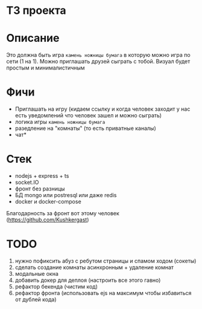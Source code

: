 # ТЗ проекта 

# Описание 
Это должна быть игра `камень ножницы бумага` 
в которую можно игра по сети (1 на 1). 
Можно приглашать друзей сыграть с тобой.
Визуал будет простым и минималистичным

# Фичи
- Приглашать на игру (кидаем ссылку и когда человек заходит у нас есть уведомлений что человек зашел и можно сыграть)
- логика игры `камень ножницы бумага`
- разедление на "комнаты" (то есть приватные каналы)
- чат*

# Стек
- nodejs + express + ts
- socket.IO
- фронт без разницы
- БД mongo или postresql или даже redis 
- docker и docker-compose 

Благодарность за фронт вот этому человек (https://github.com/Kushkergast)

# TODO
1) нужно пофиксить абуз с ребутом страницы и спамом ходом (сокеты)
2) сделать создание комнаты асинхронным + удаление комнат
3) модальные окна 
4) добавить докер для деплоя (настроить все этого гавно)
5) рефактор бекенда (чистим код)
6) рефактор фронта (использовать ejs на максимум чтобы избавиться от дублей кода)